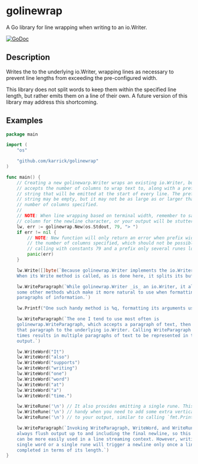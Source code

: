 # golinewrap

A Go library for line wrapping when writing to an io.Writer.

[![GoDoc](https://godoc.org/github.com/karrick/golinewrap?status.svg)](https://godoc.org/github.com/karrick/golinewrap)

## Description

Writes the to the underlying io.Writer, wrapping lines as necessary to prevent
line lengths from exceeding the pre-configured width.

This library does not split words to keep them within the specified line length,
but rather emits them on a line of their own. A future version of this library
may address this shortcoming.

## Examples

```Go
package main

import (
	"os"

	"github.com/karrick/golinewrap"
)

func main() {
	// Creating a new golinewarp.Writer wraps an existing io.Writer, but also
	// accepts the number of columns to wrap text to, along with a prefix
	// string that will be emitted at the start of every line. The prefix
	// string may be empty, but it may not be as large as or larger than the
	// number of columns specified.
	//
	// NOTE: When line wrapping based on terminal width, remember to save one
	// column for the newline character, or your output will be stuttered.
	lw, err := golinewrap.New(os.Stdout, 79, "> ")
	if err != nil {
		// NOTE: New function will only return an error when prefix wider than
		// the number of columns specified, which should not be possible when
		// calling with constants 79 and a prefix only several runes long.
		panic(err)
	}

	lw.Write([]byte(`Because golinewrap.Writer implements the io.Writer interface, it may be used anywhere an io.Writer is expected, and will wrap lines accordingly.
    When its Write method is called, as is done here, it splits its buffer input by newline characters, then emits each line as a paragraph. This may or may not be what you want, but it ensures maximum compatibility when you must provide an io.Writer to another function and cannot pass a golinewrap.Writer.`))

	lw.WriteParagraph(`While golinewrap.Writer _is_ an io.Writer, it also has
    some other methods which make it more natural to use when formatting
    paragraphs of information.`)

	lw.Printf("One such handy method is %q, formatting its arguments using %q, then writing the resulting string to the underlying io.Writer.", "Printf", "fmt.Sprintf")

	lw.WriteParagraph(`The one I tend to use most often is
    golinewrap.WriteParagraph, which accepts a paragraph of text, then emits
    that paragraph to the underlying io.Writer. Calling WriteParagraph multiple
    times results in multiple paragraphs of text to be represented in the
    output.`)

	lw.WriteWord("It")
	lw.WriteWord("also")
	lw.WriteWord("supports")
	lw.WriteWord("writing")
	lw.WriteWord("one")
	lw.WriteWord("word")
	lw.WriteWord("at")
	lw.WriteWord("a")
	lw.WriteWord("time.")

	lw.WriteRune('\n') // It also provides emitting a single rune. This is
	lw.WriteRune('\n') // handy when you need to add some extra vertical rows
	lw.WriteRune('\n') // to your output, similar to calling `fmt.Println()`.

	lw.WriteParagraph(`Invoking WriteParagraph, WriteWord, and WriteRune will
    always flush output up to and including the final newline, so this library
    can be more easily used in a line streaming context. However, writing a
    single word or a single rune will trigger a newline only once a line is
    completed in terms of its length.`)
}
```
